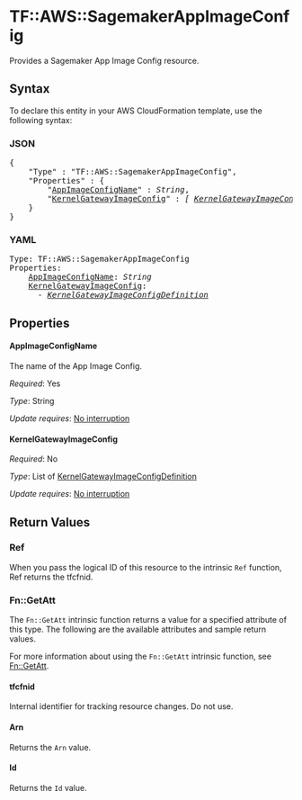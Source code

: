 # TF::AWS::SagemakerAppImageConfig

Provides a Sagemaker App Image Config resource.

## Syntax

To declare this entity in your AWS CloudFormation template, use the following syntax:

### JSON

<pre>
{
    "Type" : "TF::AWS::SagemakerAppImageConfig",
    "Properties" : {
        "<a href="#appimageconfigname" title="AppImageConfigName">AppImageConfigName</a>" : <i>String</i>,
        "<a href="#kernelgatewayimageconfig" title="KernelGatewayImageConfig">KernelGatewayImageConfig</a>" : <i>[ <a href="kernelgatewayimageconfigdefinition.md">KernelGatewayImageConfigDefinition</a>, ... ]</i>
    }
}
</pre>

### YAML

<pre>
Type: TF::AWS::SagemakerAppImageConfig
Properties:
    <a href="#appimageconfigname" title="AppImageConfigName">AppImageConfigName</a>: <i>String</i>
    <a href="#kernelgatewayimageconfig" title="KernelGatewayImageConfig">KernelGatewayImageConfig</a>: <i>
      - <a href="kernelgatewayimageconfigdefinition.md">KernelGatewayImageConfigDefinition</a></i>
</pre>

## Properties

#### AppImageConfigName

The name of the App Image Config.

_Required_: Yes

_Type_: String

_Update requires_: [No interruption](https://docs.aws.amazon.com/AWSCloudFormation/latest/UserGuide/using-cfn-updating-stacks-update-behaviors.html#update-no-interrupt)

#### KernelGatewayImageConfig

_Required_: No

_Type_: List of <a href="kernelgatewayimageconfigdefinition.md">KernelGatewayImageConfigDefinition</a>

_Update requires_: [No interruption](https://docs.aws.amazon.com/AWSCloudFormation/latest/UserGuide/using-cfn-updating-stacks-update-behaviors.html#update-no-interrupt)

## Return Values

### Ref

When you pass the logical ID of this resource to the intrinsic `Ref` function, Ref returns the tfcfnid.

### Fn::GetAtt

The `Fn::GetAtt` intrinsic function returns a value for a specified attribute of this type. The following are the available attributes and sample return values.

For more information about using the `Fn::GetAtt` intrinsic function, see [Fn::GetAtt](https://docs.aws.amazon.com/AWSCloudFormation/latest/UserGuide/intrinsic-function-reference-getatt.html).

#### tfcfnid

Internal identifier for tracking resource changes. Do not use.

#### Arn

Returns the <code>Arn</code> value.

#### Id

Returns the <code>Id</code> value.

